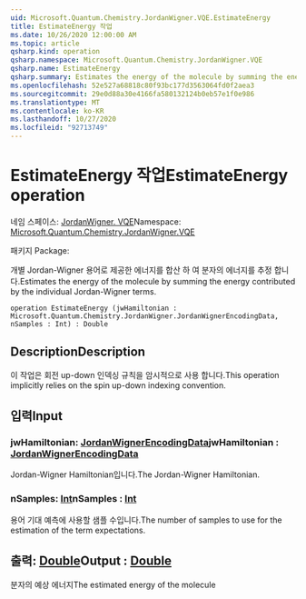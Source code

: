 ```yaml
---
uid: Microsoft.Quantum.Chemistry.JordanWigner.VQE.EstimateEnergy
title: EstimateEnergy 작업
ms.date: 10/26/2020 12:00:00 AM
ms.topic: article
qsharp.kind: operation
qsharp.namespace: Microsoft.Quantum.Chemistry.JordanWigner.VQE
qsharp.name: EstimateEnergy
qsharp.summary: Estimates the energy of the molecule by summing the energy contributed by the individual Jordan-Wigner terms.
ms.openlocfilehash: 52e527a68818c80f93bc177d3563064fd0f2aea3
ms.sourcegitcommit: 29e0d88a30e4166fa580132124b0eb57e1f0e986
ms.translationtype: MT
ms.contentlocale: ko-KR
ms.lasthandoff: 10/27/2020
ms.locfileid: "92713749"
---
```

# <a name="estimateenergy-operation"></a><span data-ttu-id="82697-102">EstimateEnergy 작업</span><span class="sxs-lookup"><span data-stu-id="82697-102">EstimateEnergy operation</span></span>

<span data-ttu-id="82697-103">네임 스페이스: [JordanWigner. VQE](xref:Microsoft.Quantum.Chemistry.JordanWigner.VQE)</span><span class="sxs-lookup"><span data-stu-id="82697-103">Namespace: [Microsoft.Quantum.Chemistry.JordanWigner.VQE](xref:Microsoft.Quantum.Chemistry.JordanWigner.VQE)</span></span>

<span data-ttu-id="82697-104">패키지 [](https://nuget.org/packages/)</span><span class="sxs-lookup"><span data-stu-id="82697-104">Package: [](https://nuget.org/packages/)</span></span>


<span data-ttu-id="82697-105">개별 Jordan-Wigner 용어로 제공한 에너지를 합산 하 여 분자의 에너지를 추정 합니다.</span><span class="sxs-lookup"><span data-stu-id="82697-105">Estimates the energy of the molecule by summing the energy contributed by the individual Jordan-Wigner terms.</span></span>

```qsharp
operation EstimateEnergy (jwHamiltonian : Microsoft.Quantum.Chemistry.JordanWigner.JordanWignerEncodingData, nSamples : Int) : Double
```


## <a name="description"></a><span data-ttu-id="82697-106">Description</span><span class="sxs-lookup"><span data-stu-id="82697-106">Description</span></span>

<span data-ttu-id="82697-107">이 작업은 회전 up-down 인덱싱 규칙을 암시적으로 사용 합니다.</span><span class="sxs-lookup"><span data-stu-id="82697-107">This operation implicitly relies on the spin up-down indexing convention.</span></span>

## <a name="input"></a><span data-ttu-id="82697-108">입력</span><span class="sxs-lookup"><span data-stu-id="82697-108">Input</span></span>

### <a name="jwhamiltonian--jordanwignerencodingdata"></a><span data-ttu-id="82697-109">jwHamiltonian: [JordanWignerEncodingData](xref:Microsoft.Quantum.Chemistry.JordanWigner.JordanWignerEncodingData)</span><span class="sxs-lookup"><span data-stu-id="82697-109">jwHamiltonian : [JordanWignerEncodingData](xref:Microsoft.Quantum.Chemistry.JordanWigner.JordanWignerEncodingData)</span></span>

<span data-ttu-id="82697-110">Jordan-Wigner Hamiltonian입니다.</span><span class="sxs-lookup"><span data-stu-id="82697-110">The Jordan-Wigner Hamiltonian.</span></span>


### <a name="nsamples--int"></a><span data-ttu-id="82697-111">nSamples: [Int](xref:microsoft.quantum.lang-ref.int)</span><span class="sxs-lookup"><span data-stu-id="82697-111">nSamples : [Int](xref:microsoft.quantum.lang-ref.int)</span></span>

<span data-ttu-id="82697-112">용어 기대 예측에 사용할 샘플 수입니다.</span><span class="sxs-lookup"><span data-stu-id="82697-112">The number of samples to use for the estimation of the term expectations.</span></span>



## <a name="output--double"></a><span data-ttu-id="82697-113">출력: [Double](xref:microsoft.quantum.lang-ref.double)</span><span class="sxs-lookup"><span data-stu-id="82697-113">Output : [Double](xref:microsoft.quantum.lang-ref.double)</span></span>

<span data-ttu-id="82697-114">분자의 예상 에너지</span><span class="sxs-lookup"><span data-stu-id="82697-114">The estimated energy of the molecule</span></span>